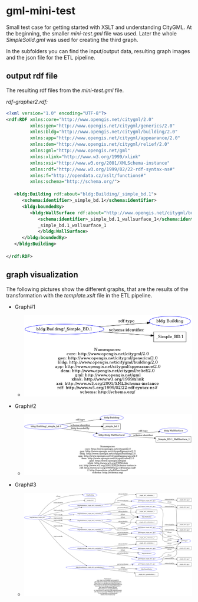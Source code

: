 # gml-mini-test
Small test case for getting started with XSLT and understanding CityGML. At the beginning, the smaller *mini-test.gml* file was used. Later the whole *SimpleSolid.gml* was used for creating the third graph. 

In the subfolders you can find the input/output data, resulting graph images and the json file for the ETL pipeline.

## output rdf file
The resulting rdf files from the *mini-test.gml* file.

*rdf-grapher2.rdf:*
```xml
<?xml version="1.0" encoding="UTF-8"?>
<rdf:RDF xmlns:core="http://www.opengis.net/citygml/2.0"
         xmlns:gen="http://www.opengis.net/citygml/generics/2.0"
         xmlns:bldg="http://www.opengis.net/citygml/building/2.0"
         xmlns:app="http://www.opengis.net/citygml/appearance/2.0"
         xmlns:dem="http://www.opengis.net/citygml/relief/2.0"
         xmlns:gml="http://www.opengis.net/gml"
         xmlns:xlink="http://www.w3.org/1999/xlink"
         xmlns:xsi="http://www.w3.org/2001/XMLSchema-instance"
         xmlns:rdf="http://www.w3.org/1999/02/22-rdf-syntax-ns#"
         xmlns:f="http://opendata.cz/xslt/functions#"
         xmlns:schema="http://schema.org/">

   <bldg:Building rdf:about="bldg:Building/_simple_bd.1">
      <schema:identifier>_simple_bd.1</schema:identifier>
      <bldg:boundedBy>
         <bldg:WallSurface rdf:about="http://www.opengis.net/citygml/building/2.0/bldg:WallSurface/">
            <schema:identifier>_simple_bd.1_wallsurface_1</schema:identifier>
            _simple_bd.1_wallsurface_1
            </bldg:WallSurface>
      </bldg:boundedBy>
   </bldg:Building>
   
</rdf:RDF>
```

## graph visualization 
The following pictures show the different graphs, that are the results of the transformation with the *template.xslt* file in the ETL pipeline.
- Graph#1
    - ![graph#1](./graph-images/rdf-grapher.png) 

- Graph#2
    - ![graph#2](./graph-images/rdf-grapher2.png) 

- Graph#3
    - ![graph#3](./graph-images/rdf-grapher3.svg)

